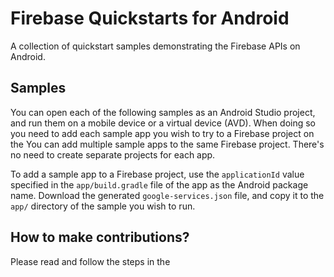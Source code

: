 # Firebase Quickstarts for Android

A collection of quickstart samples demonstrating the Firebase APIs on Android. 

## Samples

You can open each of the following samples as an Android Studio project, and run
them on a mobile device or a virtual device (AVD). When doing so you need to
add each sample app you wish to try to a Firebase project on the You can add multiple sample apps
to the same Firebase project. There's no need to create separate projects for
each app.

To add a sample app to a Firebase project, use the `applicationId` value specified
in the `app/build.gradle` file of the app as the Android package name. Download
the generated `google-services.json` file, and copy it to the `app/` directory of
the sample you wish to run.




## How to make contributions?
Please read and follow the steps in the 

